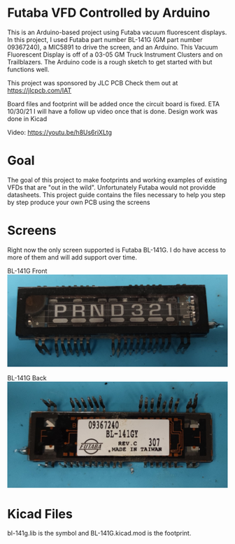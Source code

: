 # Futaba VFD Controlled by Arduino
This is an Arduino-based project using Futaba vacuum fluorescent displays.  In this project, I used Futaba part number BL-141G (GM part number 09367240), a MIC5891 to drive the screen, and an Arduino. This Vacuum Fluorescent Display is off of a 03-05 GM Truck Instrument Clusters and on Trailblazers. The Arduino code is a rough sketch to get started with but functions well. 

This project was sponsored by JLC PCB Check them out at https://jlcpcb.com/IAT 

Board files and footprint will be added once the circuit board is fixed.  ETA 10/30/21 I will have a follow up video once that is done.
Design work was done in Kicad

Video: https://youtu.be/h8Us6riXLtg

# Goal
The goal of this project to make footprints and working examples of existing VFDs that are "out in the wild". Unfortunately Futaba would not providde datasheets. This project guide contains the files necessary to help you step by step produce your own PCB using the screens

# Screens
Right now the only screen supported is Futaba BL-141G. I do have access to more of them and will add support over time.

BL-141G Front
![BL-141G front](pictures/front.jpg)

BL-141G Back
![BL-141G back](pictures/back.jpg)

# Kicad Files
 bl-141g.lib is the symbol and BL-141G.kicad.mod is the footprint.
